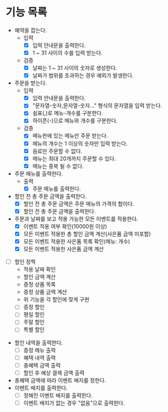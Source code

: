 # 기능 목록
- 예약을 잡는다.
  - 입력
    - [x] 입력 안내문을 출력한다. 
    - [x] 1 ~ 31 사이의 수를 입력 받는다.
  - 검증
    - [x] 날짜는 1 ~ 31 사이의 숫자로 생성한다.
    - [x] 날짜가 범위를 초과하는 경우 예외가 발생한다.
- 주문을 받는다.
  - 입력 
    - [x] 입력 안내문을 출력한다.
    - [x] "문자열-숫자,문자열-숫자..." 형식의 문자열을 입력 받는다.
    - [x] 쉼표(,)로 메뉴-개수를 구분한다.
    - [x] 하이픈(-)으로 메뉴와 개수를 구분한다.
  - 검증
    - [x] 메뉴판에 있는 메뉴만 주문 받는다.
    - [x] 메뉴의 개수는 1 이상의 숫자만 입력 받는다.
    - [x] 음료만 주문할 수 없다.
    - [x] 메뉴는 최대 20개까지 주문할 수 있다.
    - [x] 메뉴는 중복 될 수 없다.
- 주문 메뉴를 출력한다.
  - 출력
    - [x] 주문 메뉴를 출력한다.
- 할인 전 총 주문 금액을 출력한다.
  - [x] 할인 전 총 주문 금액은 주문 메뉴의 가격의 합이다.
  - [x] 할인 전 총 주문 금액을 출력한다.
- 주문과 날짜를 보고 적용 가능한 모든 이벤트를 적용한다.
  - [x] 이벤트 적용 여부 확인(10000원 이상)
  - [x] 모든 이벤트 적용한 총 할인 금액 계산(사은품 금액 미포함)
  - [x] 모든 이벤트 적용한 사은품 목록 확인(메뉴: 개수)
  - [x] 모든 이벤트 적용한 사은품 금액 계산
- [ ] 할인 정책
  - 적용 날짜 확인
  - 할인 금액 계산
  - 증정 상품 목록
  - 증정 상품 금액 계산
  - 위 기능을 각 할인에 맞게 구현
  - [ ] 증정 할인
  - [ ] 평일 할인
  - [ ] 주말 할인
  - [ ] 특별 할인
- 할인 내역을 출력한다.
  - [ ] 증정 메뉴 출력
  - [ ] 혜택 내역 출력
  - [ ] 충혜택 금액 출력
  - [ ] 할인 후 예상 결제 금액 출력
- 총혜택 금액에 따라 이벤트 배지를 정한다.
- 이벤트 배지를 출력한다.
  - [ ] 정해진 이벤트 배지를 출력한다. 
  - [ ] 이벤트 배지가 없는 경우 "없음"으로 출력한다.